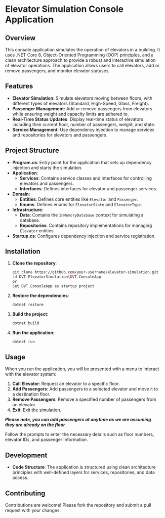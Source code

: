 # Elevator Simulation Console Application

## Overview

This console application simulates the operation of elevators in a building. It uses .NET Core 8, Object-Oriented Programming (OOP) principles, and a clean architecture approach to provide a robust and interactive simulation of elevator operations. The application allows users to call elevators, add or remove passengers, and monitor elevator statuses.

## Features

- **Elevator Simulation**: Simulate elevators moving between floors, with different types of elevators (Standard, High-Speed, Glass, Freight).
- **Passenger Management**: Add or remove passengers from elevators while ensuring weight and capacity limits are adhered to.
- **Real-Time Status Updates**: Display real-time status of elevators including their current floor, number of passengers, weight, and state.
- **Service Management**: Use dependency injection to manage services and repositories for elevators and passengers.

## Project Structure

- **Program.cs**: Entry point for the application that sets up dependency injection and starts the simulation.
- **Application**:
  - **Services**: Contains service classes and interfaces for controlling elevators and passengers.
  - **Interfaces**: Defines interfaces for elevator and passenger services.
- **Domain**:
  - **Entities**: Defines core entities like `Elevator` and `Passenger`.
  - **Enums**: Defines enums for `ElevatorState` and `ElevatorType`.
- **Infrastructure**:
  - **Data**: Contains the `InMemoryDatabase` context for simulating a database.
  - **Repositories**: Contains repository implementations for managing `Elevator` entities.
- **Startup.cs**: Configures dependency injection and service registration.

## Installation

1. **Clone the repository**:
   ```bash
   git clone https://github.com/your-username/elevator-simulation.git
   cd DVT.ElevatorSimulation\DVT.ConsoleApp
   or
   Set DVT.ConsoleApp as startup project
   ```

2. **Restore the dependencies**:
   ```bash
   dotnet restore
   ```

3. **Build the project**:
   ```bash
   dotnet build
   ```

4. **Run the application**:
   ```bash
   dotnet run
   ```

## Usage

When you run the application, you will be presented with a menu to interact with the elevator system:

1. **Call Elevator**: Request an elevator to a specific floor.
2. **Add Passengers**: Add passengers to a selected elevator and move it to a destination floor.
3. **Remove Passengers**: Remove a specified number of passengers from an elevator.
4. **Exit**: Exit the simulation.
   
***Please note, you can add passengers at anytime as we are assuming they are already on the floor***

Follow the prompts to enter the necessary details such as floor numbers, elevator IDs, and passenger information.

## Development

- **Code Structure**: The application is structured using clean architecture principles with well-defined layers for services, repositories, and data access.

## Contributing

Contributions are welcome! Please fork the repository and submit a pull request with your changes.
